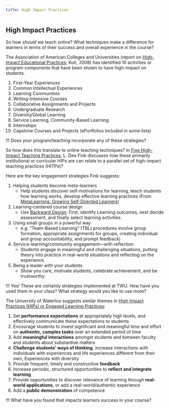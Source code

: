 ```yaml
---
title: High Impact Practices
---
```


## High Impact Practices

So how *should* we teach online?  What techniques make a difference for learners in terms of their success and overall experience in the course?

The Association of American Colleges and Universities (report on [High-Impact Educational Practices](https://carleton.ca/viceprovost/wp-content/uploads/kuh_2008_brief_overview.pdf); Kuh, 2008) has identified 10 activities or program components that have been shown to have high-impact on students.

1. First-Year Experiences
1. Common Intellectual Experiences
1. Learning Communities
1. Writing-Intensive Courses
1. Collaborative Assignments and Projects
1. Undergraduate Research
1. Diversity/Global Learning
1. Service Learning, Community-Based Learning
1. Internships
1. Capstone Courses and Projects
(ePortfolios included in some lists)

!!! Does your program/teaching incorporate any of these strategies?

So how does this translate to online teaching techniques?  In [Five High-Impact Teaching Practices](https://files.eric.ed.gov/fulltext/EJ1104478.pdf), L. Dee Fink discusses how these primarily institutional or curricular HIPs are can relate to a parallel set of high-impact teaching practices (HITPs)?  

Here are the key engagement strategies Fink suggests:

1. Helping students become meta-learners
   - Help students discover self-motivations for learning, teach students how learning works, develop effective learning practices (From [MetaLearning: Growing Self-Directed Learners](https://www.oakland.edu/Assets/upload/docs/CETL/ConferencePresentationMaterials2014/StephenCarroll/Metalearning-Slides.pdf))
2. Learning-centered course design
   - Use [Backward Design](https://multi-access.twu.ca/learning-design/backward-design): First, identify Learning outcomes, next decide assessment, and finally select learning activities.
3. Using small groups in a powerful way
   - e.g. “Team-Based Learning” (TBL) procedures involve group formation, appropriate assignments for groups, creating individual and group accountability, and prompt feedback)
4. Service-learning/community engagement—with reflection
   - Students engage in meaningful and challenging situations, putting theory into practice in real-world situations and reflecting on the experience.
5. Being a leader with your students
   - Show you care, motivate students, celebrate achievement, and be trustworthy.

!!! Yes! These are certainly strategies implemented at TWU. How have you used them in your class?  What strategy would you like to use more?

The University of Waterloo suggests similar themes in [High Impact Practices (HIPs) or Engaged Learning Practices](https://uwaterloo.ca/centre-for-teaching-excellence/support/integrative-learning/high-impact-practices-hips-or-engaged-learning-practices):

1. Set **performance expectations** at  appropriately high levels, and effectively communicate these expectations to students
1. Encourage students to invest significant and meaningful time and effort on **authentic, complex tasks** over an extended period of time
1. Add **meaningful interactions** amongst students and between faculty and students about substantive matters
1. **Challenge students’ ways of thinking**, increase interactions with individuals with experiences and life experiences different from their own, Experiences with diversity
1. Provide frequent, timely and constructive **feedback**
1. Increase periodic, structured opportunities to **reflect and integrate learning**
1. Provide opportunities to discover relevance of learning through **real-world applications**, or add a real-world/authentic experience
1. Add a **public demonstration** of competence

!!! What have you found that impacts learners success in your course?
